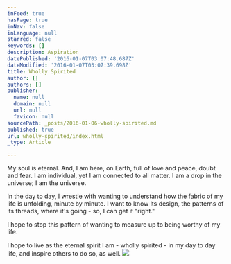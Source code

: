 ```yaml
---
inFeed: true
hasPage: true
inNav: false
inLanguage: null
starred: false
keywords: []
description: Aspiration
datePublished: '2016-01-07T03:07:48.687Z'
dateModified: '2016-01-07T03:07:39.698Z'
title: Wholly Spirited
author: []
authors: []
publisher:
  name: null
  domain: null
  url: null
  favicon: null
sourcePath: _posts/2016-01-06-wholly-spirited.md
published: true
url: wholly-spirited/index.html
_type: Article

---
```

My soul is eternal. And, I am here, on Earth, full of love and peace,
doubt and fear. I am individual, yet I am connected to all matter. I am
a drop in the universe; I am the universe.

In the day to day, I 
wrestle with wanting to understand how the fabric of my life is 
unfolding, minute by minute. I want to know its design, the patterns of 
its threads, where it's going - so, I can get it "right." 

I hope to stop this pattern of wanting to measure up to being worthy of my life. 

I hope to live as the eternal spirit I am - wholly spirited - in my day to day life, and inspire others to do so, as well.
![](https://the-grid-user-content.s3-us-west-2.amazonaws.com/1a6d0362-9d29-458b-9abf-e3766ce9df29.jpg)